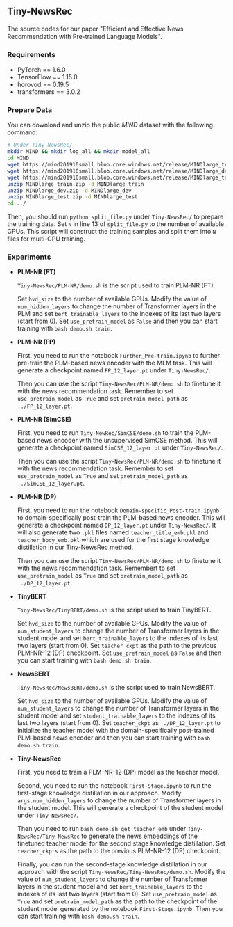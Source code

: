 ## Tiny-NewsRec

The source codes for our paper "Efﬁcient and Effective News Recommendation with Pre-trained Language Models".

### Requirements

- PyTorch == 1.6.0
- TensorFlow == 1.15.0
- horovod == 0.19.5
- transformers == 3.0.2

### Prepare Data

You can download and unzip the public *MIND* dataset with the following command:

```bash
# Under Tiny-NewsRec/
mkdir MIND && mkdir log_all && mkdir model_all
cd MIND
wget https://mind201910small.blob.core.windows.net/release/MINDlarge_train.zip
wget https://mind201910small.blob.core.windows.net/release/MINDlarge_dev.zip
wget https://mind201910small.blob.core.windows.net/release/MINDlarge_test.zip
unzip MINDlarge_train.zip -d MINDlarge_train
unzip MINDlarge_dev.zip -d MINDlarge_dev
unzip MINDlarge_test.zip -d MINDlarge_test
cd ../
```

Then, you should run `python split_file.py` under `Tiny-NewsRec/` to prepare the training data. Set `N` in line 13 of `split_file.py` to the number of available GPUs. This script will construct the training samples and split them into `N` files for multi-GPU training.

### Experiments

- **PLM-NR (FT)**

  `Tiny-NewsRec/PLM-NR/demo.sh` is the script used to train PLM-NR (FT).

  Set `hvd_size` to the number of available GPUs. Modify the value of `num_hidden_layers` to change the number of Transformer layers in the PLM and set `bert_trainable_layers` to the indexes of its last two layers (start from 0). Set `use_pretrain_model` as `False` and then you can start training with `bash demo.sh train`.

- **PLM-NR (FP)**

  First, you need to run the notebook `Further_Pre-train.ipynb` to further pre-train the PLM-based news encoder with the MLM task. This will generate a checkpoint named `FP_12_layer.pt` under `Tiny-NewsRec/`.

  Then you can use the script `Tiny-NewsRec/PLM-NR/demo.sh` to finetune it with the news recommendation task. Remember to set `use_pretrain_model` as `True` and set `pretrain_model_path` as `../FP_12_layer.pt`.

- **PLM-NR (SimCSE)**

  First, you need to run `Tiny-NewRec/SimCSE/demo.sh` to train the PLM-based news encoder with the unsupervised SimCSE method. This will generate a checkpoint named `SimCSE_12_layer.pt` under `Tiny-NewsRec/`.

  Then you can use the script `Tiny-NewsRec/PLM-NR/demo.sh` to finetune it with the news recommendation task. Remember to set `use_pretrain_model` as `True` and set `pretrain_model_path` as `../SimCSE_12_layer.pt`.

- **PLM-NR (DP)**

  First, you need to run the notebook `Domain-specific_Post-train.ipynb` to domain-specifically post-train the PLM-based news encoder. This will generate a checkpoint named `DP_12_layer.pt` under `Tiny-NewsRec/`. It will also generate two `.pkl` files named `teacher_title_emb.pkl` and `teacher_body_emb.pkl` which are used for the first stage knowledge distillation in our Tiny-NewsRec method.

  Then you can use the script `Tiny-NewsRec/PLM-NR/demo.sh` to finetune it with the news recommendation task. Remembert to set `use_pretrain_model` as `True` and set `pretrain_model_path` as `../DP_12_layer.pt`.

- **TinyBERT**

  `Tiny-NewsRec/TinyBERT/demo.sh` is the script used to train TinyBERT.

  Set `hvd_size` to the number of available GPUs. Modify the value of `num_student_layers` to change the number of Transformer layers in the student model and set `bert_trainable_layers` to the indexes of its last two layers (start from 0). Set `teacher_ckpt` as the path to the previous PLM-NR-12 (DP) checkpoint. Set `use_pretrain_model` as `False` and then you can start training with `bash demo.sh train`.

- **NewsBERT**

  `Tiny-NewsRec/NewsBERT/demo.sh` is the script used to train NewsBERT.

  Set `hvd_size` to the number of available GPUs. Modify the value of `num_student_layers` to change the number of Transformer layers in the student model and set `student_trainable_layers` to the indexes of its last two layers (start from 0). Set `teacher_ckpt` as `../DP_12_layer.pt` to initialize the teacher model with the domain-specifically post-trained PLM-based news encoder and then you can start training with `bash demo.sh train`.

- **Tiny-NewsRec**

  First, you need to train a PLM-NR-12 (DP) model as the teacher model.

  Second, you need to run the notebook `First-Stage.ipynb` to run the first-stage knowledge distillation in our approach. Modify `args.num_hidden_layers` to change the number of Transformer layers in the student model. This will generate a checkpoint of the student model under `Tiny-NewsRec/`.

  Then you need to run `bash demo.sh get_teacher_emb` under `Tiny-NewsRec/Tiny-NewsRec` to generate the news embeddings of the finetuned teacher model for the second stage knowledge distillation. Set `teacher_ckpts` as the path to the previous PLM-NR-12 (DP) checkpoint.

  Finally, you can run the second-stage knowledge distillation in our approach with the script `Tiny-NewsRec/Tiny-NewsRec/demo.sh`. Modify the value of `num_student_layers` to change the number of Transformer layers in the student model and set `bert_trainable_layers` to the indexes of its last two layers (start from 0). Set `use_pretrain_model` as `True` and set `pretrain_model_path` as the path to the checkpoint of the student model generated by the notebook  `First-Stage.ipynb`. Then you can start training with `bash demo.sh train`.


